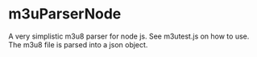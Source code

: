 # m3uParserNode

A very simplistic m3u8 parser for node js. See m3utest.js on how to use. The m3u8 file is parsed into a json object.
